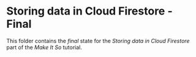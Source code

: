 # Storing data in Cloud Firestore - Final

This folder contains the _final_ state for the _Storing data in Cloud Firestore_ part of the _Make It So_ tutorial.
